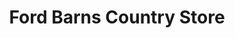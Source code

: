---
title: "Ford Barns Country Store"
url: /clacton-on-sea/ford-barns-country-store/
shop: Raumausstattung
---